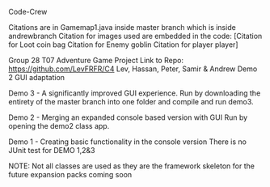 Code-Crew

Citations are in Gamemap1.java inside master branch which is inside andrewbranch
Citation for images used are embedded in the code:
  [Citation for Loot coin bag
  Citation for Enemy goblin
  Citation for player player]

Group 28 T07 Adventure Game Project Link to Repo: https://github.com/LevFRFR/C4 Lev, Hassan, Peter, Samir & Andrew Demo 2 GUI adaptation

Demo 3 - A  significantly improved GUI experience.
Run by downloading the entirety of the master branch into one folder and compile and run demo3.

Demo 2 - Merging an expanded console based version with GUI
Run by opening the demo2 class app. 

Demo 1 - Creating basic functionality in the console version
There is no JUnit test for DEMO 1,2&3


NOTE: Not all classes are used as they are the framework skeleton for the future expansion packs coming soon
